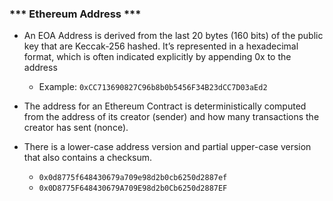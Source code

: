 ### ***  Ethereum Address ***

- An EOA Address is derived from the last 20 bytes (160 bits) of the public key that are Keccak-256 hashed. It’s represented in a hexadecimal format, which is often indicated explicitly by appending 0x to the address

    + Example: `0xCC713690827C96b8b0b5456F34B23dCC7D03aEd2`

- The address for an Ethereum Contract is deterministically computed from the address of its creator (sender) and how many transactions the creator has sent (nonce).

- There is a lower-case address version and partial upper-case version that also contains a checksum.
    + `0x0d8775f648430679a709e98d2b0cb6250d2887ef`
    + `0x0D8775F648430679A709E98d2b0Cb6250d2887EF`